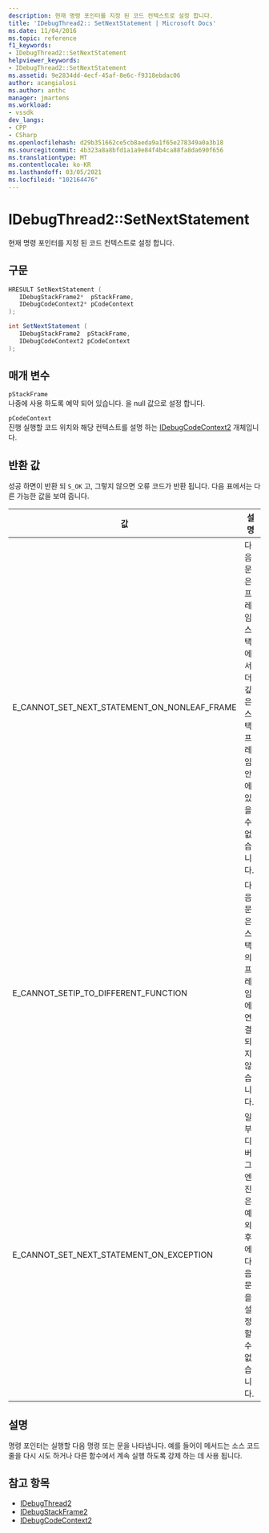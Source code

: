```yaml
---
description: 현재 명령 포인터를 지정 된 코드 컨텍스트로 설정 합니다.
title: 'IDebugThread2:: SetNextStatement | Microsoft Docs'
ms.date: 11/04/2016
ms.topic: reference
f1_keywords:
- IDebugThread2::SetNextStatement
helpviewer_keywords:
- IDebugThread2::SetNextStatement
ms.assetid: 9e2834dd-4ecf-45af-8e6c-f9318ebdac06
author: acangialosi
ms.author: anthc
manager: jmartens
ms.workload:
- vssdk
dev_langs:
- CPP
- CSharp
ms.openlocfilehash: d29b351662ce5cb8aeda9a1f65e278349a0a3b18
ms.sourcegitcommit: 4b323a8a8bfd1a1a9e84f4b4ca88fa8da690f656
ms.translationtype: MT
ms.contentlocale: ko-KR
ms.lasthandoff: 03/05/2021
ms.locfileid: "102164476"
---
```

# <a name="idebugthread2setnextstatement"></a>IDebugThread2::SetNextStatement
현재 명령 포인터를 지정 된 코드 컨텍스트로 설정 합니다.

## <a name="syntax"></a>구문

```cpp
HRESULT SetNextStatement ( 
   IDebugStackFrame2*  pStackFrame,
   IDebugCodeContext2* pCodeContext
);
```

```csharp
int SetNextStatement ( 
   IDebugStackFrame2  pStackFrame,
   IDebugCodeContext2 pCodeContext
);
```

## <a name="parameters"></a>매개 변수
`pStackFrame`\
나중에 사용 하도록 예약 되어 있습니다. 을 null 값으로 설정 합니다.

`pCodeContext`\
진행 실행할 코드 위치와 해당 컨텍스트를 설명 하는 [IDebugCodeContext2](../../../extensibility/debugger/reference/idebugcodecontext2.md) 개체입니다.

## <a name="return-value"></a>반환 값
 성공 하면이 반환 되 `S_OK` 고, 그렇지 않으면 오류 코드가 반환 됩니다. 다음 표에서는 다른 가능한 값을 보여 줍니다.

|값|설명|
|-----------|-----------------|
|E_CANNOT_SET_NEXT_STATEMENT_ON_NONLEAF_FRAME|다음 문은 프레임 스택에서 더 깊은 스택 프레임 안에 있을 수 없습니다.|
|E_CANNOT_SETIP_TO_DIFFERENT_FUNCTION|다음 문은 스택의 프레임에 연결 되지 않습니다.|
|E_CANNOT_SET_NEXT_STATEMENT_ON_EXCEPTION|일부 디버그 엔진은 예외 후에 다음 문을 설정할 수 없습니다.|

## <a name="remarks"></a>설명
 명령 포인터는 실행할 다음 명령 또는 문을 나타냅니다. 예를 들어이 메서드는 소스 코드 줄을 다시 시도 하거나 다른 함수에서 계속 실행 하도록 강제 하는 데 사용 됩니다.

## <a name="see-also"></a>참고 항목
- [IDebugThread2](../../../extensibility/debugger/reference/idebugthread2.md)
- [IDebugStackFrame2](../../../extensibility/debugger/reference/idebugstackframe2.md)
- [IDebugCodeContext2](../../../extensibility/debugger/reference/idebugcodecontext2.md)
